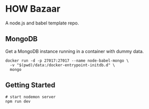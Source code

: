 # HOW Bazaar

A node.js and babel template repo.

## MongoDB

Get a MongoDB instance running in a container with dummy data.

```shell
docker run -d -p 27017:27017 --name node-babel-mongo \
  -v "$(pwd)/data:/docker-entrypoint-initdb.d" \
  mongo
```

## Getting Started

```
# start nodemon server
npm run dev
```
